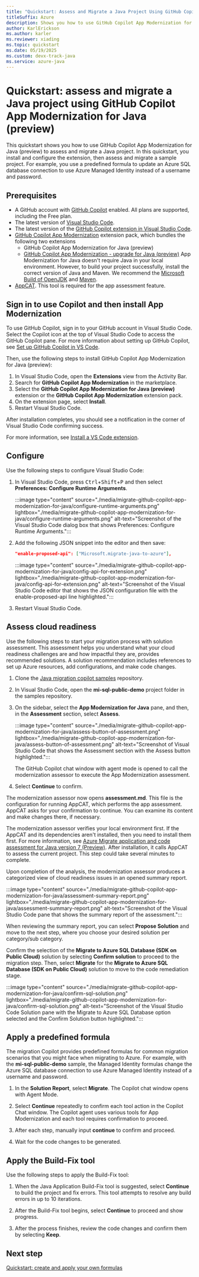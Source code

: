 ```yaml
---
title: "Quickstart: Assess and Migrate a Java Project Using GitHub Copilot App Modernization for Java (Preview)"
titleSuffix: Azure
description: Shows you how to use GitHub Copilot App Modernization for Java (preview) to assess and migrate a Java project.
author: KarlErickson
ms.author: karler
ms.reviewer: xiading
ms.topic: quickstart
ms.date: 05/19/2025
ms.custom: devx-track-java
ms.service: azure-java
---
```


# Quickstart: assess and migrate a Java project using GitHub Copilot App Modernization for Java (preview)

This quickstart shows you how to use GitHub Copilot App Modernization for Java (preview) to assess and migrate a Java project. In this quickstart, you install and configure the extension, then assess and migrate a sample project. For example, you use a predefined formula to update an Azure SQL database connection to use Azure Managed Identity instead of a username and password.

## Prerequisites

- A GitHub account with [GitHub Copilot](https://github.com/features/copilot) enabled. All plans are supported, including the Free plan.
- The latest version of [Visual Studio Code](https://code.visualstudio.com/).
- The latest version of the [GitHub Copilot extension in Visual Studio Code](https://code.visualstudio.com/docs/copilot/overview).
- [GitHub Copilot App Modernization](https://marketplace.visualstudio.com/items?itemName=vscjava.vscode-app-mod-pack) extension pack, which bundles the following two extensions
  - GitHub Copilot App Modernization for Java (preview)
  - [GitHub Copilot App Modernization - upgrade for Java (preview)](/java/upgrade/overview)
  App Modernization for Java doesn't require Java in your local environment. However, to build your project successfully, install the correct version of Java and Maven. We recommend the [Microsoft Build of OpenJDK](https://learn.microsoft.com/en-us/java/openjdk/) and [Maven](https://maven.apache.org/download.cgi).
- [AppCAT](https://aka.ms/appcat-install). This tool is required for the app assessment feature.
  
## Sign in to use Copilot and then install App Modernization

To use GitHub Copilot, sign in to your GitHub account in Visual Studio Code. Select the Copilot icon at the top of Visual Studio Code to access the GitHub Copilot pane. For more information about setting up GitHub Copilot, see [Set up GitHub Copilot in VS Code](https://code.visualstudio.com/docs/copilot/setup).

Then, use the following steps to install GitHub Copilot App Modernization for Java (preview):

1. In Visual Studio Code, open the **Extensions** view from the Activity Bar.
1. Search for **GitHub Copilot App Modernization** in the marketplace.
1. Select the **GitHub Copilot App Modernization for Java (preview)** extension or the **GitHub Copilot App Modernization** extension pack.
1. On the extension page, select **Install**.
1. Restart Visual Studio Code.

After installation completes, you should see a notification in the corner of Visual Studio Code confirming success.

For more information, see [Install a VS Code extension](https://code.visualstudio.com/docs/getstarted/extensions#_install-a-vs-code-extension).

## Configure

Use the following steps to configure Visual Studio Code:

1. In Visual Studio Code, press <kbd>Ctrl</kbd>+<kbd>Shift</kbd>+<kbd>P</kbd> and then select **Preferences: Configure Runtime Arguments**.

   :::image type="content" source="./media/migrate-github-copilot-app-modernization-for-java/configure-runtime-arguments.png" lightbox="./media/migrate-github-copilot-app-modernization-for-java/configure-runtime-arguments.png" alt-text="Screenshot of the Visual Studio Code dialog box that shows Preferences: Configure Runtime Arguments.":::

1. Add the following JSON snippet into the editor and then save:

   ```json
   "enable-proposed-api": ["Microsoft.migrate-java-to-azure"],
   ```

   :::image type="content" source="./media/migrate-github-copilot-app-modernization-for-java/config-api-for-extension.png" lightbox="./media/migrate-github-copilot-app-modernization-for-java/config-api-for-extension.png" alt-text="Screenshot of the Visual Studio Code editor that shows the JSON configuration file with the enable-proposed-api line highlighted.":::

1. Restart Visual Studio Code.

## Assess cloud readiness

Use the following steps to start your migration process with solution assessment. This assessment helps you understand what your cloud readiness challenges are and how impactful they are, provides recommended solutions. A solution recommendation includes references to set up Azure resources, add configurations, and make code changes.

1. Clone the [Java migration copilot samples](https://github.com/Azure-Samples/java-migration-copilot-samples) repository.

1. In Visual Studio Code, open the **mi-sql-public-demo** project folder in the samples repository.

1. On the sidebar, select the **App Modernization for Java** pane, and then, in the **Assessment** section, select **Assess**.

   :::image type="content" source="./media/migrate-github-copilot-app-modernization-for-java/assess-button-of-assessment.png" lightbox="./media/migrate-github-copilot-app-modernization-for-java/assess-button-of-assessment.png" alt-text="Screenshot of Visual Studio Code that shows the Assessment section with the Assess button highlighted.":::

   The GitHub Copilot chat window with agent mode is opened to call the modernization assessor to execute the App Modernization assessment.

1. Select **Continue** to confirm.

The modernization assessor now opens **assessment.md**. This file is the configuration for running AppCAT, which performs the app assessment. AppCAT asks for your confirmation to continue. You can examine its content and make changes there, if necessary.

The modernization assessor verifies your local environment first. If the AppCAT and its dependencies aren't installed, then you need to install them first. For more information, see [Azure Migrate application and code assessment for Java version 7 (Preview)](/azure/migrate/appcat/java-preview). After installation, it calls AppCAT to assess the current project. This step could take several minutes to complete.

Upon completion of the analysis, the modernization assessor produces a categorized view of cloud readiness issues in an opened summary report.

:::image type="content" source="./media/migrate-github-copilot-app-modernization-for-java/assessment-summary-report.png" lightbox="./media/migrate-github-copilot-app-modernization-for-java/assessment-summary-report.png" alt-text="Screenshot of the Visual Studio Code pane that shows the summary report of the assessment.":::

When reviewing the summary report, you can select **Propose Solution** and move to the next step, where you choose your desired solution per category/sub category.

Confirm the selection of the **Migrate to Azure SQL Database (SDK on Public Cloud)** solution by selecting **Confirm solution** to proceed to the migration step. Then, select **Migrate** for the **Migrate to Azure SQL Database (SDK on Public Cloud)** solution to move to the code remediation stage.

:::image type="content" source="./media/migrate-github-copilot-app-modernization-for-java/confirm-sql-solution.png" lightbox="./media/migrate-github-copilot-app-modernization-for-java/confirm-sql-solution.png" alt-text="Screenshot of the Visual Studio Code Solution pane with the Migrate to Azure SQL Database option selected and the Confirm Solution button highlighted.":::

## Apply a predefined formula

The migration Copilot provides predefined formulas for common migration scenarios that you might face when migrating to Azure. For example, with the **mi-sql-public-demo** sample, the Managed Identity formulas change the Azure SQL database connection to use Azure Managed Identity instead of a username and password.

1. In the **Solution Report**, select **Migrate**. The Copilot chat window opens with Agent Mode.

1. Select **Continue** repeatedly to confirm each tool action in the Copilot Chat window. The Copilot agent uses various tools for App Modernization and each tool requires confirmation to proceed.

1. After each step, manually input **continue** to confirm and proceed.

1. Wait for the code changes to be generated.

## Apply the Build-Fix tool

Use the following steps to apply the Build-Fix tool:

1. When the Java Application Build-Fix tool is suggested, select **Continue** to build the project and fix errors. This tool attempts to resolve any build errors in up to 10 iterations.

1. After the Build-Fix tool begins, select **Continue** to proceed and show progress.

1. After the process finishes, review the code changes and confirm them by selecting **Keep**.

## Next step

[Quickstart: create and apply your own formulas](migrate-github-copilot-app-modernization-for-java-quickstart-create-and-apply-your-own-formula.md)
